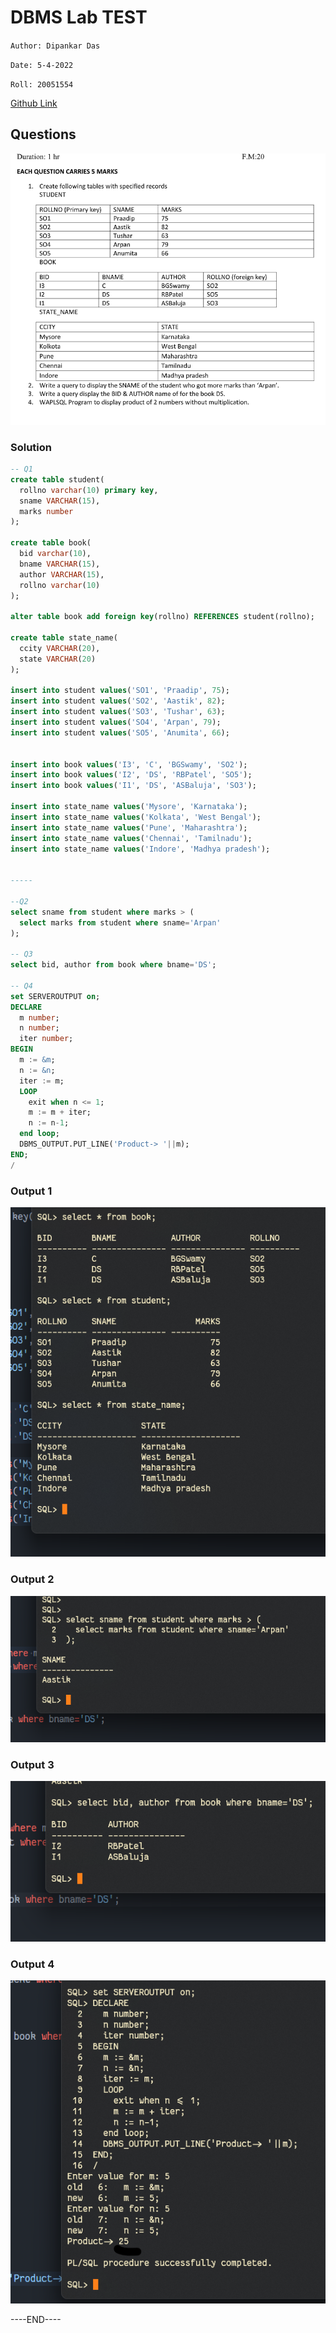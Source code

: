 # DBMS Lab TEST
`Author: Dipankar Das`

`Date: 5-4-2022`

`Roll: 20051554`

[Github Link](https://github.com/dipankardas011/DBMS)


## Questions
![](./q.png)

### Solution
```sql
-- Q1
create table student(
  rollno varchar(10) primary key,
  sname VARCHAR(15),
  marks number
);

create table book(
  bid varchar(10),
  bname VARCHAR(15),
  author VARCHAR(15),
  rollno varchar(10)
);

alter table book add foreign key(rollno) REFERENCES student(rollno);

create table state_name(
  ccity VARCHAR(20),
  state VARCHAR(20)
);

insert into student values('SO1', 'Praadip', 75);
insert into student values('SO2', 'Aastik', 82);
insert into student values('SO3', 'Tushar', 63);
insert into student values('SO4', 'Arpan', 79);
insert into student values('SO5', 'Anumita', 66);


insert into book values('I3', 'C', 'BGSwamy', 'SO2');
insert into book values('I2', 'DS', 'RBPatel', 'SO5');
insert into book values('I1', 'DS', 'ASBaluja', 'SO3');

insert into state_name values('Mysore', 'Karnataka');
insert into state_name values('Kolkata', 'West Bengal');
insert into state_name values('Pune', 'Maharashtra');
insert into state_name values('Chennai', 'Tamilnadu');
insert into state_name values('Indore', 'Madhya pradesh');


-----

--Q2
select sname from student where marks > (
  select marks from student where sname='Arpan'
);

-- Q3
select bid, author from book where bname='DS';

-- Q4
set SERVEROUTPUT on;
DECLARE
  m number;
  n number;
  iter number;
BEGIN
  m := &m;
  n := &n;
  iter := m;
  LOOP
    exit when n <= 1;
    m := m + iter;
    n := n-1;
  end loop;
  DBMS_OUTPUT.PUT_LINE('Product-> '||m);
END;
/
```
### Output 1
![](./Q1.png)
### Output 2
![](./Q2.png)
### Output 3
![](./Q3.png)
### Output 4
![](./Q4.png)

----END----